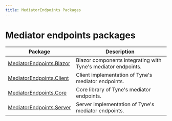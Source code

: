 ```yaml
---
title: MediatorEndpoints Packages
---
```


# Mediator endpoints packages

| Package | Description |
| ------- | ----------- |
| [MediatorEndpoints.Blazor](./MediatorEndpoints/MediatorEndpoints.Blazor.md) | Blazor components integrating with Tyne's mediator endpoints. |
| [MediatorEndpoints.Client](./MediatorEndpoints/MediatorEndpoints.Client.md) | Client implementation of Tyne's mediator endpoints. |
| [MediatorEndpoints.Core](./MediatorEndpoints/MediatorEndpoints.Core.md)     | Core library of Tyne's mediator endpoints. |
| [MediatorEndpoints.Server](./MediatorEndpoints/MediatorEndpoints.Server.md) | Server implementation of Tyne's mediator endpoints. |
